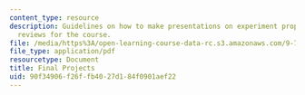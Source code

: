 ```yaml
---
content_type: resource
description: Guidelines on how to make presentations on experiment proposals and literature
  reviews for the course.
file: /media/https%3A/open-learning-course-data-rc.s3.amazonaws.com/9-71-functional-mri-of-high-level-vision-fall-2007/90f34906f26ffb4027d184f0901aef22_finalprojects.pdf
file_type: application/pdf
resourcetype: Document
title: Final Projects
uid: 90f34906-f26f-fb40-27d1-84f0901aef22
---
```

